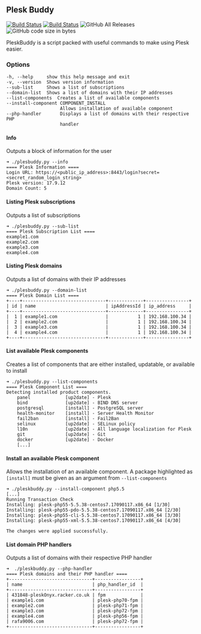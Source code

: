 ## Plesk Buddy

[![Build Status](https://travis-ci.org/dsgnr/pleskbuddy.svg?branch=master)](https://travis-ci.org/dsgnr/pleskbuddy)
[![Build Status](https://jenkins.handsoff.cloud/buildStatus/icon?job=pleskbuddy%2Fmaster)](https://jenkins.handsoff.cloud/job/pleskbuddy/job/master/)
![GitHub All Releases](https://img.shields.io/github/downloads/dsgnr/pleskbuddy/total.svg)
![GitHub code size in bytes](https://img.shields.io/github/languages/code-size/dsgnr/pleskbuddy.svg)

PleskBuddy is a script packed with useful commands to make using Plesk easier.

### Options

    -h, --help     show this help message and exit
    -v, --version  Shows version information
    --sub-list     Shows a list of subscriptions
    --domain-list  Shows a list of domains with their IP addresses
    --list-components  Creates a list of available components
    --install-component COMPONENT_INSTALL
                        Allows installation of available component
    --php-handler       Displays a list of domains with their respective PHP
                        handler

#### Info
Outputs a block of information for the user

    ➜ ./plesbuddy.py --info
    ==== Plesk Information ====
    Login URL: https://<public_ip_address>:8443/login?secret=<secret_random_login_string>
    Plesk version: 17.9.12
    Domain Count: 5

#### Listing Plesk subscriptions
Outputs a list of subscriptions

    ➜ ./plesbuddy.py --sub-list
    ==== Plesk Subscription List ====
    example1.com
    example2.com
    example3.com
    example4.com


#### Listing Plesk domains
Outputs a list of domains with their IP addresses

    ➜ ./plesbuddy.py --domain-list
    ==== Plesk Domain List ====
    +----+-------------------------------+-------------+----------------+
    | id | name                          | ipAddressId | ip_address     |
    +----+-------------------------------+-------------+----------------+
    |  1 | example1.com                  |           1 | 192.168.100.34 |
    |  2 | example2.com                  |           1 | 192.168.100.34 |
    |  3 | example3.com                  |           1 | 192.168.100.34 |
    |  4 | example4.com                  |           1 | 192.168.100.34 |
    +----+-------------------------------+-------------+----------------+

#### List available Plesk components
Creates a list of components that are either installed, updatable, or available to install

    ➜ ./plesbuddy.py --list-components
    ==== Plesk Component List ====
    Detecting installed product components.
        panel             [up2date] - Plesk
        bind              [up2date] - BIND DNS server
        postgresql        [install] - PostgreSQL server
        health-monitor    [install] - Server Health Monitor
        fail2ban          [install] - Fail2Ban
        selinux           [up2date] - SELinux policy
        l10n              [up2date] - All language localization for Plesk
        git               [up2date] - Git
        docker            [up2date] - Docker
        [...]

#### Install an available Plesk component
Allows the installation of an available component. A package highlighted as `[install]`
must be given as an argument from `--list-components`

    ➜ ./pleskbuddy.py --install-component php5.5
    [...]
    Running Transaction Check
    Installing: plesk-php55-5.5.38-centos7.17090117.x86_64 [1/30]
    Installing: plesk-php55-pdo-5.5.38-centos7.17090117.x86_64 [2/30]
    Installing: plesk-php55-cli-5.5.38-centos7.17090117.x86_64 [3/30]
    Installing: plesk-php55-xml-5.5.38-centos7.17090117.x86_64 [4/30]

    The changes were applied successfully.


#### List domain PHP handlers
Outputs a list of domains with their respective PHP handler

    ➜  ./pleskbuddy.py --php-handler
    ==== Plesk domains and their PHP handler ====
    +-------------------------------+-----------------+
    | name                          | php_handler_id  |
    +-------------------------------+-----------------+
    | 431848-pleskOnyx.racker.co.uk | fpm             |
    | example1.com                  | plesk-php70-fpm |
    | example2.com                  | plesk-php71-fpm |
    | example3.com                  | plesk-php72-fpm |
    | example4.com                  | plesk-php56-fpm |
    | rafa9006.com                  | plesk-php72-fpm |
    +-------------------------------+-----------------+
